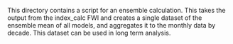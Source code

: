 This directory contains a script for an ensemble calculation. This takes the output from the index_calc FWI and creates a single dataset of the ensemble mean of all models, and aggregates it to the monthly data by decade. This dataset can be used in long term analysis.